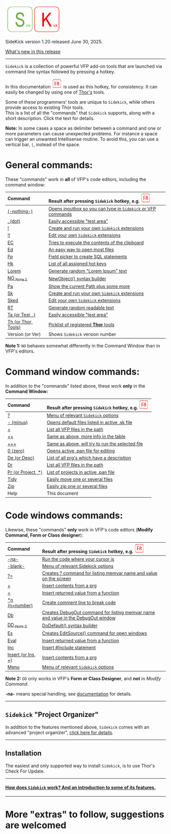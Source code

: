
[![How Sidekick works](documents/Images/SKLogo.png)](documents/skhow.md)

SideKick version 1.20 released June 30, 2025.

[What's new in this release](Change%20Log.md)

***
`Sidekick` is a collection of powerful VFP add-on tools that are launched via command line syntax followed by pressing a hotkey.

In this documentation ![`F8`](documents/Images/F8.png) is used as this hotkey, for consistency. It can easily be changed by using one of [Thor's](https://github.com/VFPX/Thor) tools.

Some of these programmers' tools are unique to `Sidekick`, while others provide access to existing Thor tools.  
This is a list of all the "commands" that `Sidekick` supports, along with a short description. Click the text for details.

**Note:** In some cases a space as delimiter between a command and one or more parameters can cause unexpected problems. For instance a space can trigger an unwanted Intellisense routine. To avoid this, you can use a vertical bar, `|`, instead of the space.

# General commands: 

These "commands" work in **all** of VFP's code editors, including the command window:

|Command | Result after pressing `Sidekick` hotkey, e.g. ![`F8`](documents/Images/F8.png)|
|:--|:-------------|
|[(-nothing-)](documents/skf8.md)| [Opens inputbox so you can type in `Sidekick` or VFP commands](documents\skf8.md)| 
|[. (dot)](documents/skta.md)| [Easily accessible "test area"](documents/skta.md)| 
|[!](documents/skext.md)| [Create and run your own `Sidekick` extensions](documents/skext.md)|
|[!!](documents/skext.md#paned)| [Edit your own `Sidekick` extensions](documents/skext.md#paned)|
|[EC](documents/skec.md)|[Tries to execute the contents of the clipboard](documents/skec.md)|
|[Ed](documents/sked.md)| [An easy way to open most files](documents/sked.md)|
|[Fp](documents/skfp.md)| [Field picker to create SQL statements](documents/skfp.md)|
|[Hk](documents/skhk.md) |[List of all assigned hot keys](documents/skhk.md)|
|[Lorem](documents/skrt.md) | [Generate random "Lorem Ipsum" text](documents/skrt.md)|
|[NO <sub>Note 1</sub>](documents/skno.md)     |[NewObject() syntax builder](documents/skno.md)|
|[Pa](documents/skpa.md) | [Show the current Path plus some more](documents/skpa.md)|
|[Sk](documents/skext.md) | [Create and run your own `Sidekick` extensions](documents/skext.md)|
|[Sked](documents/skext.md#paned) | [Edit your own `Sidekick` extensions](documents/skext.md#paned)|
|[RT](documents/skrt.md) | [Generate random readable text](documents/skrt.md)|
|[Ta (or Test, .)](documents/skta.md)| [Easily accessible "test area"](documents/skta.md)|
|[Th (or Thor, Tools)](documents/skth.md) | [Picklist of registered **Thor** tools](documents/skth.md)|
|Version (or Ver) | Shows `Sidekick` version number|

**Note 1:** `NO` behaves somewhat differently in the Command Window than in VFP's editors.

# Command window commands: 

In addition to the "commands" listed above, these work **only** in the **Command Window:**

|Command |Result after pressing `Sidekick` hotkey, e.g. ![`F8`](documents/Images/F8.png)|
|:--|:-------------|
|[? ](documents/skmnu.md)  | [Menu of relevant `Sidekick` options](documents/skmnu.md)|
|[- (minus)](documents/skorg.md)  | [Opens default files listed in active .sk file](documents/skorg.md)|
|[+](documents/skdir.md)  |[List all VFP files in the path](documents/skdir.md)|
|[++](documents/skdir.md#dirc)  | [Same as above, more info in the table](documents/skdir.md#dirc)|
|[+++](documents/skdir.md#dirc)  | [Same as above, will try to run the selected file](documents/skdir.md#dirc)|
|[0 (zero)](documents/skorg.md) | [Opens active .pan file for editing](documents/skorg.md)|
|[De (or Desc)](documents/skdesc.md)| [List of all prg's which have a description](documents/skdesc.md)|
|[Dr](documents/skdir.md)  |[List all VFP files in the path](documents/skdir.md)|
|[Pr (or Project, *)](documents/skorg.md#proj) | [List of projects in active .pan file](documents/skorg.md#proj)|
|[Tidy](documents/sktidy.md)  | [Easily move one or several files ](documents/sktidy.md)|
|[Zip](documents/skzip.md)  | [Easily zip one or several files ](documents/skzip.md)|
|Help |This document|

# Code windows commands:
Likewise, these "commands" **only** work in VFP's code editors (**Modify Command, Form or Class designer**):

|Command | Result after pressing `Sidekick` hotkey, e.g. ![`F8`](documents/Images/F8.png)|
|:--|:-------------|
|[-na-](documents/skrc.md)  | [Run the code where your cursor is](documents/skrc.md)|
|[-blank-](documents/skmnu.md)  | [Menu of relevant Sidekick options](documents/skmnu.md)|
| [?= ](documents/skdb.md)|[Creates ? command for listing memvar name and value on the screen](documents/skdb.md)|
|[+ ](documents/skins.md)| [Insert contents from a prg](documents/skins.md)|
|[=](documents/skeval.md)| [Insert returned value from a function](documents/skeval.md)|
| [*n (n=number) ](documents/skcomm.md)|[Create comment line to break code](documents/skcomm.md) | 
|[Db](documents/skdb.md) | [Creates DebugOut command for listing memvar name and value in the DebugOut window](documents/skdb.md)|
|[DD <sub>Note 2</sub>](documents/skdd.md)     | [DoDefault() syntax builder](documents/skdd.md)|
|[Es](documents/skes.md)| [Creates EditSource() command for open windows](documents/skes.md)|
|[Eval](documents/skeval.md)|[Insert returned value from a function](documents/skeval.md)|
|[Inc](documents/skinc.md)| [Insert #Include statement](documents/skinc.md)|
|[Insert (or Ins, +)](documents/skins.md) | [Insert contents from a prg](documents/skins.md)|
|[Menu](documents/skmnu.md)  | [Menu of relevant `Sidekick` options](documents/skmnu.md)|

**Note 2:** `DD` only works in VFP's **Form or Class Designer**, and **not** in *Modify Command*.

**-na-** means special handling, see [documentation](documents/skrc.md) for details.

-----------------------

## `Sidekick` "Project Organizer"

In addition to the features mentioned above, `Sidekick` comes with an advanced "project organizer", [click here for details](documents/skorg.md).

----------------------  

## Installation
  
The easiest and only supported way to install `Sidekick`, is to use Thor's Check For Update.

---------------------

#### [How does `Sidekick` work? And an introduction to some of its features.](documents/skhow.md)

--------------

# More "extras" to follow, suggestions are welcomed

